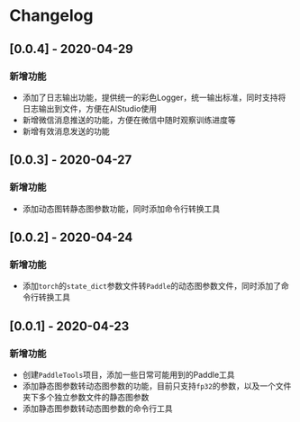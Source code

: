 # Changelog

## [0.0.4] - 2020-04-29

### 新增功能  

- 添加了日志输出功能，提供统一的彩色Logger，统一输出标准，同时支持将日志输出到文件，方便在AIStudio使用
- 新增微信消息推送的功能，方便在微信中随时观察训练进度等
- 新增有效消息发送的功能

## [0.0.3] - 2020-04-27

### 新增功能  

- 添加动态图转静态图参数功能，同时添加命令行转换工具

## [0.0.2] - 2020-04-24

### 新增功能  

- 添加`torch`的`state_dict`参数文件转`Paddle`的动态图参数文件，同时添加了命令行转换工具

## [0.0.1] - 2020-04-23

### 新增功能  

- 创建`PaddleTools`项目，添加一些日常可能用到的Paddle工具
- 添加静态图参数转动态图参数的功能，目前只支持`fp32`的参数，以及一个文件夹下多个独立参数文件的静态图参数
- 添加静态图参数转动态图参数的命令行工具
